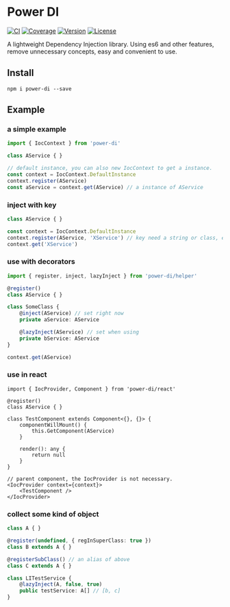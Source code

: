 # Power DI

[![CI](https://img.shields.io/travis/zhang740/power-di.svg)](https://travis-ci.org/zhang740/power-di)
[![Coverage](https://img.shields.io/coveralls/zhang740/power-di.svg)](https://coveralls.io/github/zhang740/power-di)
[![Version](https://img.shields.io/npm/v/power-di.svg)](https://www.npmjs.com/package/power-di)
[![License](https://img.shields.io/npm/l/power-di.svg)](https://github.com/zhang740/power-di/blob/master/LICENSE)

A lightweight Dependency Injection library. Using es6 and other features, remove unnecessary concepts, easy and convenient to use.

## Install
```shell
npm i power-di --save
```

## Example

### a simple example
```ts
import { IocContext } from 'power-di'

class AService { }

// default instance, you can also new IocContext to get a instance.
const context = IocContext.DefaultInstance
context.register(AService)
const aService = context.get(AService) // a instance of AService
```

### inject with key
```ts
class AService { }

const context = IocContext.DefaultInstance
context.register(AService, 'XService') // key need a string or class, e.g super class or whatever class.
context.get('XService')
```

### use with decorators
```ts
import { register, inject, lazyInject } from 'power-di/helper'

@register()
class AService { }

class SomeClass {
    @inject(AService) // set right now
    private aService: AService

    @lazyInject(AService) // set when using
    private bService: AService
}

context.get(AService)
```

### use in react
```tsx
import { IocProvider, Component } from 'power-di/react'

@register()
class AService { }

class TestComponent extends Component<{}, {}> {
    componentWillMount() {
        this.GetComponent(AService)
    }

    render(): any {
        return null
    }
}

// parent component, the IocProvider is not necessary.
<IocProvider context={context}>
    <TestComponent />
</IocProvider>
```

### collect some kind of object
```ts
class A { }

@register(undefined, { regInSuperClass: true })
class B extends A { }

@registerSubClass() // an alias of above
class C extends A { }

class LITestService {
    @lazyInject(A, false, true)
    public testService: A[] // [b, c]
}
```